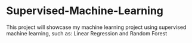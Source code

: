 # Supervised-Machine-Learning
This project will showcase my machine learning project using supervised machine learning, such as: Linear Regression and Random Forest
